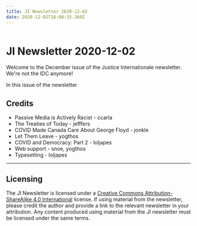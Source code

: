 ```yaml
---
title: JI Newsletter 2020-12-02
date: 2020-12-02T16:08:15.369Z
---
```

![]()

# JI Newsletter 2020-12-02

Welcome to the December issue of the Justice Internationale newsletter. We're not the IDC anymore! 

In this issue of the newsletter 

## Credits

* Passive Media is Actively Racist - ccarla
* The Treaties of Today - jefffers
* COVID Made Canada Care About George Floyd - jonkle
* Let Them Leave - yogthos
* COVID and Democracy: Part 2 - loljapes
* Web support - snoe, yogthos
* Typesetting - loljapes

- - -

## Licensing

The JI Newsletter is licensed under a [Creative Commons Attribution-ShareAlike 4.0 International](https://creativecommons.org/licenses/by-sa/4.0/legalcode) license. If using material from the newsletter, please credit the author and provide a link to the relevant newsletter in your attribution. Any content produced using material from the JI newsletter must be licensed under the same terms.